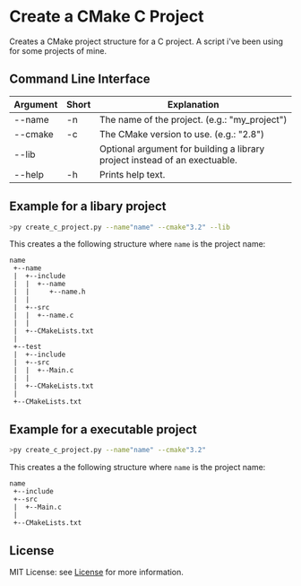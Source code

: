 # Create a CMake C Project #
Creates a CMake project structure for a C project. A script i've been using for some projects of mine.

## Command Line Interface ##

| Argument | Short | Explanation                                                                |
|----------|-------|----------------------------------------------------------------------------|
| --name   | -n    | The name of the project. (e.g.: "my_project")                              |
| --cmake  | -c    | The CMake version to use. (e.g.: "2.8")                                    |
| --lib    |       | Optional argument for building a library project instead of an exectuable. |
| --help   | -h    | Prints help text.                                                          |

## Example for a libary project ##

```bash
>py create_c_project.py --name"name" --cmake"3.2" --lib
```

This creates a the following structure where `name` is the project name:

```
name
 +--name
 |  +--include
 |  |  +--name
 |  |     +--name.h
 |  | 
 |  +--src
 |  |  +--name.c
 |  | 
 |  +--CMakeLists.txt
 | 
 +--test
 |  +--include
 |  +--src
 |  |  +--Main.c
 |  | 
 |  +--CMakeLists.txt
 |
 +--CMakeLists.txt
```

## Example for a executable project ##

```bash
>py create_c_project.py --name"name" --cmake"3.2"
```

This creates a the following structure where `name` is the project name:

```
name
 +--include
 +--src
 |  +--Main.c
 | 
 +--CMakeLists.txt
```

## License ##

MIT License: see [License][1] for more information.

[1]:LICENSE
